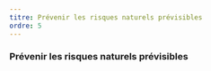 ```yaml
---
titre: Prévenir les risques naturels prévisibles
ordre: 5
---
```


### Prévenir les risques naturels prévisibles
